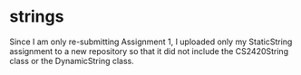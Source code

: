 # strings
Since I am only re-submitting Assignment 1, I uploaded only my StaticString assignment to a new repository so that it did not include the CS2420String class or the DynamicString class.